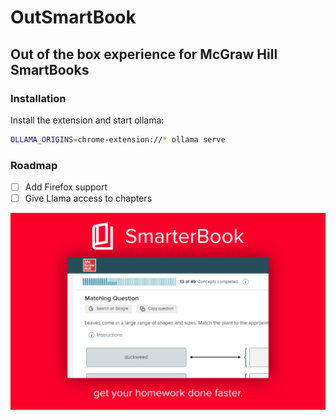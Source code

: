# OutSmartBook

## Out of the box experience for McGraw Hill SmartBooks

### Installation

Install the extension and start ollama:

```sh
OLLAMA_ORIGINS=chrome-extension://* ollama serve
```

### Roadmap

- [ ] Add Firefox support
- [ ] Give Llama access to chapters

![OutSmartBook Promo](promo-1.png)